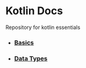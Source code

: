 # Kotlin Docs
Repository for kotlin essentials

* ### [Basics](https://github.com/zeph7/kotlin-docs/tree/master/Basics)
* ### [Data Types](https://github.com/zeph7/kotlin-docs/tree/master/Data%20Types)
